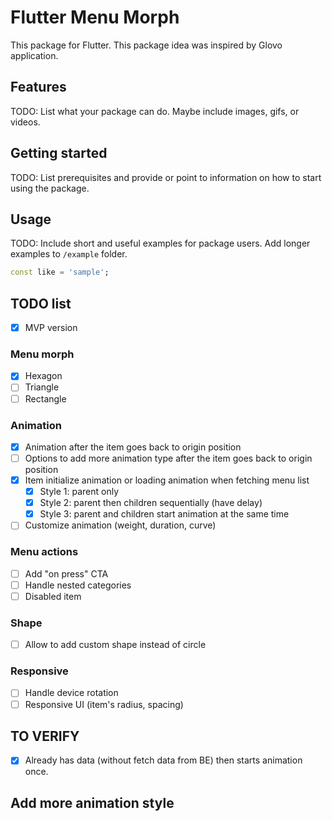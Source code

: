 # Flutter Menu Morph
This package for Flutter. This package idea was inspired by Glovo application.

## Features

TODO: List what your package can do. Maybe include images, gifs, or videos.

## Getting started

TODO: List prerequisites and provide or point to information on how to
start using the package.

## Usage

TODO: Include short and useful examples for package users. Add longer examples
to `/example` folder.

```dart
const like = 'sample';
```

## TODO list
  - [x] MVP version
  ### Menu morph
  - [x] Hexagon
  - [ ] Triangle
  - [ ] Rectangle
  ### Animation
  - [x] Animation after the item goes back to origin position
  - [ ] Options to add more animation type after the item goes back to origin position
  - [x] Item initialize animation or loading animation when fetching menu list
      - [x] Style 1: parent only
      - [x] Style 2: parent then children sequentially (have delay)
      - [x] Style 3: parent and children start animation at the same time
  - [ ] Customize animation (weight, duration, curve)
  ### Menu actions
  - [ ] Add "on press" CTA
  - [ ] Handle nested categories
  - [ ] Disabled item
  ### Shape
  - [ ] Allow to add custom shape instead of circle
  ### Responsive
  - [ ] Handle device rotation
  - [ ] Responsive UI (item's radius, spacing)
## TO VERIFY
  - [x] Already has data (without fetch data from BE) then starts animation once.
## Add more animation style